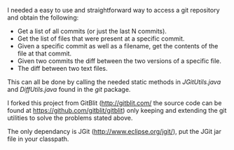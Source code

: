 I needed a easy to use and straightforward way to access a git repository and obtain the following:

* Get a list of all commits (or just the last N commits).
* Get the list of files that were present at a specific commit.
* Given a specific commit as well as a filename, get the contents of the file at that commit.
* Given two commits the diff between the two versions of a specific file.
* The diff between two text files.

This can all be done by calling the needed static methods in *JGitUtils.java* and *DiffUtils.java* found in the *git* package.

I forked this project from GitBlit (http://gitblit.com/ the source code can be found at https://github.com/gitblit/gitblit) only keeping and extending the git utilities to solve the problems stated above.

The only dependancy is JGit (http://www.eclipse.org/jgit/), put the JGit jar file in your classpath.